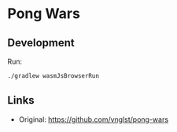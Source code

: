 # Pong Wars

## Development

Run:

```sh
./gradlew wasmJsBrowserRun
```

## Links

- Original: https://github.com/vnglst/pong-wars
